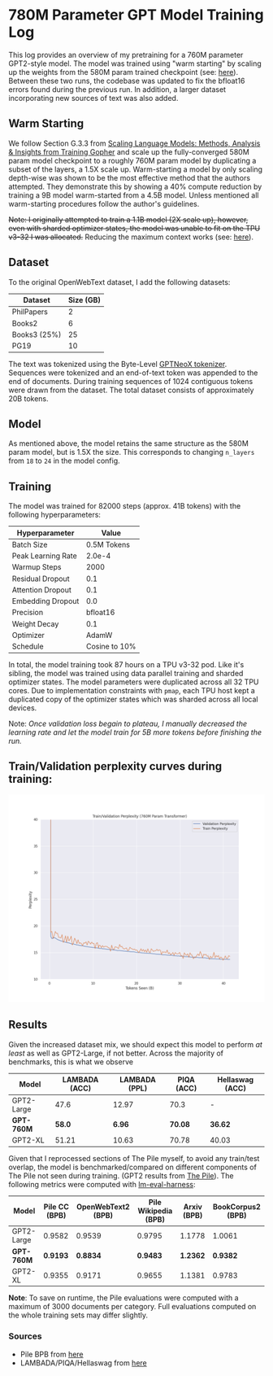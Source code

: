 # 780M Parameter GPT Model Training Log

This log provides an overview of my pretraining for a 760M parameter GPT2-style model. The model was trained using "warm starting" by scaling up the weights from the 580M param trained checkpoint (see: [here](/logs/580.md)). Between these two runs, the codebase was updated to fix the bfloat16 errors found during the previous run. In addition, a larger dataset incorporating new sources of text was also added. 


## Warm Starting 

We follow Section G.3.3 from [Scaling Language Models: Methods, Analysis
& Insights from Training Gopher](https://arxiv.org/abs/2112.11446) and scale up the fully-converged 580M param model checkpoint to a roughly 760M param model by duplicating a subset of the layers, a 1.5X scale up. Warm-starting a model by only scaling depth-wise was shown to be the most effective method that the authors attempted. They demonstrate this by showing a 40% compute reduction by training a 9B model warm-started from a 4.5B model. Unless mentioned all warm-starting procedures follow the author's guidelines. 

~~Note: I originally attempted to train a 1.1B model (2X scale up), however, even with sharded optimizer states, the model was unable to fit on the TPU v3-32 I was allocated.~~ Reducing the maximum context works (see: [here](/logs/1B.md)).

## Dataset

To the original OpenWebText dataset, I add the following datasets:

| Dataset      | Size (GB) |
|--------------|-----------|
| PhilPapers   | 2         |
| Books2       | 6         |
| Books3 (25%) | 25        |
| PG19         | 10        |

The text was tokenized using the Byte-Level [GPTNeoX tokenizer](https://huggingface.co/docs/transformers/model_doc/gpt_neox#transformers.GPTNeoXTokenizerFast). Sequences were tokenized and an end-of-text token was appended to the end of documents. During training sequences of 1024 contiguous tokens were drawn from the dataset. The total dataset consists of approximately 20B tokens. 

## Model

As mentioned above, the model retains the same structure as the 580M param model, but is 1.5X the size. This corresponds to changing ```n_layers``` from ```18``` to ```24``` in the model config.

## Training 

The model was trained for 82000  steps (approx. 41B tokens) with the following hyperparameters:

| Hyperparameter       | Value        |
|----------------------|--------------|
| Batch Size           | 0.5M Tokens  |
| Peak Learning Rate   | 2.0e-4       |
| Warmup Steps         | 2000         |
| Residual Dropout     | 0.1          |
| Attention Dropout    | 0.1          |
| Embedding Dropout    | 0.0          |
| Precision            | bfloat16     |
| Weight Decay         | 0.1          |
| Optimizer            | AdamW        |
| Schedule             | Cosine to 10%|


In total, the model training took 87 hours on a TPU v3-32 pod. Like it's sibling, the model was trained using data parallel training and sharded optimizer states. The model parameters were duplicated across all 32 TPU cores. Due to implementation constraints with ```pmap```, each TPU host kept a duplicated copy of the optimizer states which was sharded across all local devices. 

Note: *Once validation loss begain to plateau, I manually decreased the learning rate and let the model train for 5B more tokens before finishing the run.*

## Train/Validation perplexity curves during training:
![](/logs/imgs/traincurves_760.png)

## Results

Given the increased dataset mix, we should expect this model to perform *at least* as well as GPT2-Large, if not better. Across the majority of benchmarks, this is what we observe

| Model      | LAMBADA (ACC) | LAMBADA (PPL) | PIQA (ACC) | Hellaswag (ACC) |
|------------|---------------|---------------|------------|-----------------|
| GPT2-Large | 47.6          | 12.97         | 70.3       | -               |
| **GPT-760M**   | **58.0**         | **6.96**          | **70.08**      | **36.62**           |
| GPT2-XL    | 51.21         | 10.63         | 70.78      | 40.03           |

Given that I reprocessed sections of The Pile myself, to avoid any train/test overlap, the model is benchmarked/compared on different components of The Pile not seen during training. (GPT2 results from [The Pile](https://arxiv.org/abs/2101.00027)). The following metrics were computed with [lm-eval-harness](https://github.com/EleutherAI/lm-evaluation-harness):

| Model      | Pile CC (BPB) | OpenWebText2 (BPB) | Pile Wikipedia (BPB) | Arxiv (BPB) | BookCorpus2 (BPB) |
|------------|---------|-------------------|----------------|------------|------------|
| GPT2-Large | 0.9582  | 0.9539            | 0.9795         | 1.1778     | 1.0061 |
| **GPT-760M**   | **0.9193**  | **0.8834**            | **0.9483**         | **1.2362**     | **0.9382** |
| GPT2-XL    | 0.9355      |  0.9171                 |   0.9655             | 1.1381           | 0.9783 |

**Note**: To save on runtime, the Pile evaluations were computed with a maximum of 3000 documents per category. Full evaluations computed on the whole training sets may differ slightly. 

### Sources
- Pile BPB from [here](https://arxiv.org/abs/2101.00027)
- LAMBADA/PIQA/Hellaswag from [here](https://github.com/EleutherAI/gpt-neo)
